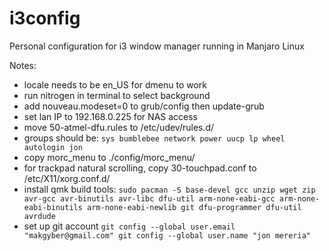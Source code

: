 # i3config

Personal configuration for i3 window manager running in Manjaro Linux

Notes:
- locale needs to be en_US for dmenu to work
- run nitrogen in terminal to select background
- add nouveau.modeset=0 to grub/config then update-grub
- set lan IP to 192.168.0.225 for NAS access
- move 50-atmel-dfu.rules to /etc/udev/rules.d/
- groups should be: 
`sys bumblebee network power uucp lp wheel autologin jon`
- copy morc_menu to ./config/morc_menu/
- for trackpad natural scrolling, copy 30-touchpad.conf to /etc/X11/xorg.conf.d/
- install qmk build tools:
`sudo pacman -S base-devel gcc unzip wget zip avr-gcc avr-binutils avr-libc dfu-util arm-none-eabi-gcc arm-none-eabi-binutils arm-none-eabi-newlib git dfu-programmer dfu-util avrdude`
- set up git account
`
git config --global user.email "makgyber@gmail.com"
git config --global user.name "jon mereria"
`
